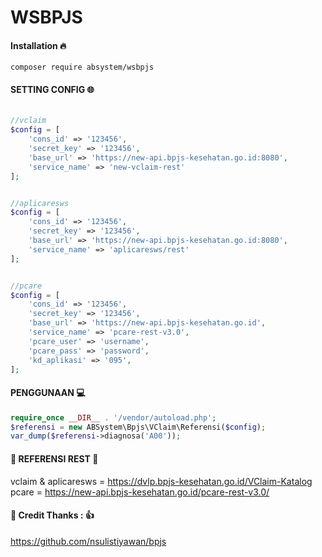 # WSBPJS

#### Installation :fire:

`composer require absystem/wsbpjs`

#### SETTING CONFIG :globe_with_meridians:

```php
 
//vclaim
$config = [
    'cons_id' => '123456',
    'secret_key' => '123456',
    'base_url' => 'https://new-api.bpjs-kesehatan.go.id:8080',
    'service_name' => 'new-vclaim-rest'
];


//aplicaresws
$config = [
    'cons_id' => '123456',
    'secret_key' => '123456',
    'base_url' => 'https://new-api.bpjs-kesehatan.go.id:8080',
    'service_name' => 'aplicaresws/rest'
];


//pcare
$config = [
    'cons_id' => '123456',
    'secret_key' => '123456',
    'base_url' => 'https://new-api.bpjs-kesehatan.go.id',
    'service_name' => 'pcare-rest-v3.0',
    'pcare_user' => 'username',
    'pcare_pass' => 'password',
    'kd_aplikasi' => '095',
];
```

#### PENGGUNAAN :computer:
```php
require_once __DIR__ . '/vendor/autoload.php';
$referensi = new ABSystem\Bpjs\VClaim\Referensi($config);
var_dump($referensi->diagnosa('A00'));

```

#### :link: REFERENSI REST :blue_book:
vclaim & aplicaresws = https://dvlp.bpjs-kesehatan.go.id/VClaim-Katalog
<br/>
pcare = https://new-api.bpjs-kesehatan.go.id/pcare-rest-v3.0/


#### :link: Credit Thanks : :thumbsup:

https://github.com/nsulistiyawan/bpjs